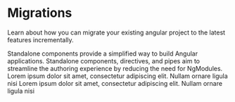 # Migrations

Learn about how you can migrate your existing angular project to the latest features incrementally.

<docs-card-container>
  <docs-card title="Standalone" link="Migrate now" href="reference/migrations/standalone">
    Standalone components provide a simplified way to build Angular applications. 
    Standalone components, directives, and pipes aim to streamline the authoring experience by reducing the need for NgModules.
  </docs-card>
  <docs-card title="`ModuleWithProviders`" link="Migrate now" href="reference/migrations/module-with-providers">
    Lorem ipsum dolor sit amet, consectetur adipiscing elit. Nullam ornare ligula nisi
  </docs-card>
  <docs-card title="Typed Forms" link="Migrate now" href="reference/migrations/typed-forms">
    Lorem ipsum dolor sit amet, consectetur adipiscing elit. Nullam ornare ligula nisi
  </docs-card>
</docs-card-container>
